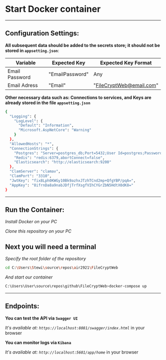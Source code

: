 # Start Docker container
---

## Configuration Settings:
**All subsequent data should be added to the secrets store; it should not be stored in `appsetting.json`**:

|       Variable     |   Expected Key    |    Expected Key Format     |
|--------------------|-------------------|----------------------------|
|   Email Password   |  "EmailPassword"  |            Any             |
|    Email Adress    |      "Email"      |  "FileCryptWeb@email.com"  |

**Other necessary data such as: Connections to services, and Keys are already stored in the file `appsetting.json`**

```bash
{
  "Logging": {
    "LogLevel": {
      "Default": "Information",
      "Microsoft.AspNetCore": "Warning"
    }
  },
  "AllowedHosts": "*",
  "ConnectionStrings": {
    "Postgres": "Server=postgres_db;Port=5432;User Id=postgres;Password=123;Database=filecrypt;",
    "Redis": "redis:6379,abortConnect=false",
    "Elasticsearch": "http://elasticsearch:9200"
  },
  "ClamServer": "clamav",
  "ClamPort": "3310",
  "JwtKey": "fix8Lph0KWGy10Bk9azhxJTzhTCnd2mp+QfgYBP/pqA=",
  "AppKey": "8ifrnDa8a9nabJDfjTrfXsgfVIhCYGrZbN5HdtX0dK8="
}
```
---
## Run the Container:
*Install Docker on your PC*

*Clone this repository on your PC*

**Next you will need a terminal**
-
*Specify the root folder of the repository*

```bash
cd C:\Users\Stewi\source\repos\air2921\FileCryptWeb
```

*And start our container*

```bash
C:\Users\User\source\repos\github\FileCryptWeb>docker-compose up
```
---
## Endpoints:

**You can test the API via `Swagger UI`**

*It's available at: `https://localhost:8081/swagger/index.html`* in your browser

**You can monitor logs via `Kibana`**

*It's available at: `http://localhost:5601/app/home`* in your browser
